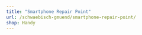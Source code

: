 ```yaml
---
title: "Smartphone Repair Point"
url: /schwaebisch-gmuend/smartphone-repair-point/
shop: Handy
---
```

